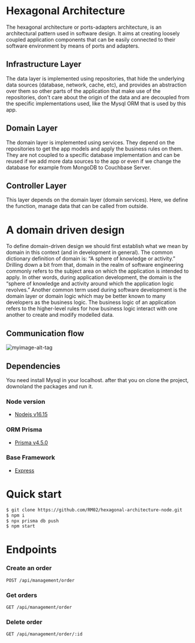 # Hexagonal Architecture

The hexagonal architecture or ports-adapters architecture, is an architectural pattern used in software design. It aims at creating loosely coupled application components that can be easily connected to their software environment by means of ports and adapters. 

## Infrastructure Layer ##

The data layer is implemented using repositories, that hide the underlying data sources (database, network, cache, etc), and provides an abstraction over them so other parts of the application that make use of the repositories, don't care about the origin of the data and are decoupled from the specific implementations used, like the Mysql ORM that is used by this app.

## Domain Layer ##

The domain layer is implemented using services. They depend on the repositories to get the app models and apply the business rules on them. They are not coupled to a specific database implementation and can be reused if we add more data sources to the app or even if we change the database for example from MongoDB to Couchbase Server.

## Controller Layer ##

This layer depends on the domain layer (domain services). Here, we define the function, manage data that can be called from outside. 


# A domain driven design

To define domain-driven design we should first establish what we mean by domain in this context (and in development in general). The common dictionary definition of domain is: “A sphere of knowledge or activity.” Drilling down a bit from that, domain in the realm of software engineering commonly refers to the subject area on which the application is intended to apply. In other words, during application development, the domain is the “sphere of knowledge and activity around which the application logic revolves.”
Another common term used during software development is the domain layer or domain logic which may be better known to many developers as the business logic. The business logic of an application refers to the higher-level rules for how business logic interact with one another to create and modify modelled data.



## Communication flow

![myimage-alt-tag](https://miro.medium.com/max/810/1*b75xN3W9mQzta37pT-siRQ.png) 


## Dependencies

You need install Mysql in your localhost.
after that you on clone the project, downoland the packages and run it.

### Node version

- [Nodejs v16.15](https://nodejs.org/en/)

### ORM Prisma

- [Prisma v4.5.0](https://www.prisma.io/docs/)

### Base Framework

- [Express](https://expressjs.com/)


# Quick start #


```sh
$ git clone https://github.com/RM02/hexagonal-architecture-node.git
$ npm i
$ npx prisma db push
$ npm start

```

# Endpoints #


### Create an order ###

```shell
POST /api/management/order

```

### Get orders ###

```shell
GET /api/management/order

```

### Delete order ###

```shell
GET /api/management/order/:id

```
